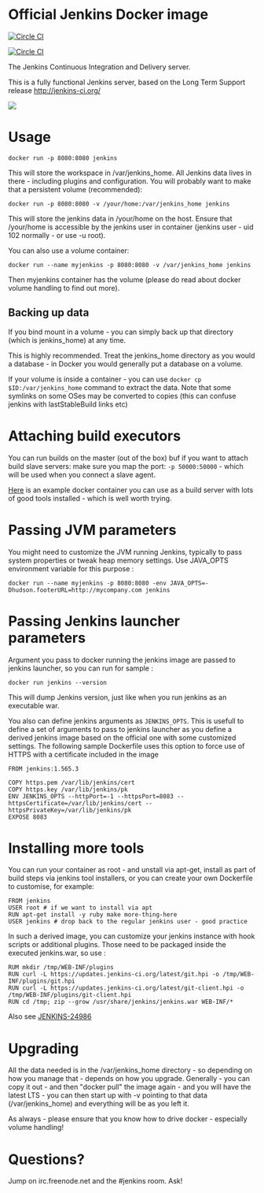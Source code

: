 # Official Jenkins Docker image

[![Circle CI](https://circleci.com/gh/cgswong/docker-jenkins/tree/master.svg?style=svg)](https://circleci.com/gh/cgswong/docker-jenkins/tree/master)

[![Circle CI](https://circleci.com/gh/cgswong/docker-jenkins/tree/v1.608.svg?style=svg)](https://circleci.com/gh/cgswong/docker-jenkins/tree/v1.608)

The Jenkins Continuous Integration and Delivery server.

This is a fully functional Jenkins server, based on the Long Term Support release
http://jenkins-ci.org/


<img src="http://jenkins-ci.org/sites/default/files/jenkins_logo.png"/>


# Usage

```
docker run -p 8080:8080 jenkins
```

This will store the workspace in /var/jenkins_home. All Jenkins data lives in there - including plugins and configuration.
You will probably want to make that a persistent volume (recommended):

```
docker run -p 8080:8080 -v /your/home:/var/jenkins_home jenkins
```

This will store the jenkins data in /your/home on the host.
Ensure that /your/home is accessible by the jenkins user in container (jenkins user - uid 102 normally - or use -u root).


You can also use a volume container:

```
docker run --name myjenkins -p 8080:8080 -v /var/jenkins_home jenkins
```

Then myjenkins container has the volume (please do read about docker volume handling to find out more).

## Backing up data

If you bind mount in a volume - you can simply back up that directory
(which is jenkins_home) at any time.

This is highly recommended. Treat the jenkins_home directory as you would a database - in Docker you would generally put a database on a volume.

If your volume is inside a container - you can use ```docker cp $ID:/var/jenkins_home``` command to extract the data.
Note that some symlinks on some OSes may be converted to copies (this can confuse jenkins with lastStableBuild links etc)

# Attaching build executors

You can run builds on the master (out of the box) buf if you want to attach build slave servers: make sure you map the port: ```-p 50000:50000``` - which will be used when you connect a slave agent.

<a href="https://registry.hub.docker.com/u/maestrodev/build-agent/">Here</a> is an example docker container you can use as a build server with lots of good tools installed - which is well worth trying.

# Passing JVM parameters

You might need to customize the JVM running Jenkins, typically to pass system properties or tweak heap memory settings. Use JAVA_OPTS environment 
variable for this purpose :

```
docker run --name myjenkins -p 8080:8080 -env JAVA_OPTS=-Dhudson.footerURL=http://mycompany.com jenkins
```

# Passing Jenkins launcher parameters

Argument you pass to docker running the jenkins image are passed to jenkins launcher, so you can run for sample :
```
docker run jenkins --version
```
This will dump Jenkins version, just like when you run jenkins as an executable war.

You also can define jenkins arguments as `JENKINS_OPTS`. This is usefull to define a set of arguments to pass to jenkins launcher as you
define a derived jenkins image based on the official one with some customized settings. The following sample Dockerfile uses this option
to force use of HTTPS with a certificate included in the image

```
FROM jenkins:1.565.3

COPY https.pem /var/lib/jenkins/cert
COPY https.key /var/lib/jenkins/pk
ENV JENKINS_OPTS --httpPort=-1 --httpsPort=8083 --httpsCertificate=/var/lib/jenkins/cert --httpsPrivateKey=/var/lib/jenkins/pk
EXPOSE 8083
```

# Installing more tools

You can run your container as root - and unstall via apt-get, install as part of build steps via jenkins tool installers, or you can create your own Dockerfile to customise, for example: 

```
FROM jenkins
USER root # if we want to install via apt
RUN apt-get install -y ruby make more-thing-here
USER jenkins # drop back to the regular jenkins user - good practice
```

In such a derived image, you can customize your jenkins instance with hook scripts or additional plugins. 
Those need to be packaged inside the executed jenkins.war, so use :

```
RUM mkdir /tmp/WEB-INF/plugins
RUN curl -L https://updates.jenkins-ci.org/latest/git.hpi -o /tmp/WEB-INF/plugins/git.hpi
RUN curl -L https://updates.jenkins-ci.org/latest/git-client.hpi -o /tmp/WEB-INF/plugins/git-client.hpi
RUN cd /tmp; zip --grow /usr/share/jenkins/jenkins.war WEB-INF/* 
```

Also see [JENKINS-24986](https://issues.jenkins-ci.org/browse/JENKINS-24986)


# Upgrading

All the data needed is in the /var/jenkins_home directory - so depending on how you manage that - depends on how you upgrade. Generally - you can copy it out - and then "docker pull" the image again - and you will have the latest LTS - you can then start up with -v pointing to that data (/var/jenkins_home) and everything will be as you left it.

As always - please ensure that you know how to drive docker - especially volume handling!

# Questions?

Jump on irc.freenode.net and the #jenkins room. Ask!